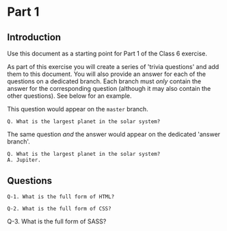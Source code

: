 # Part 1

## Introduction
Use this document as a starting point for Part 1 of the Class 6 exercise.

As part of this exercise you will create a series of 'trivia questions' and add them to this document. You will also provide an answer for each of the questions on a dedicated branch. Each branch must *only* contain the answer for the corresponding question (although it may also contain the other questions). See below for an example.

This question would appear on the `master` branch.
```
Q. What is the largest planet in the solar system?  
```

The same question *and* the answer would appear on the dedicated 'answer branch'.
```
Q. What is the largest planet in the solar system?  
A. Jupiter.
```

## Questions
```
Q-1. What is the full form of HTML?    
```
```
Q-2. What is the full form of CSS?    
```
Q-3. What is the full form of SASS?      
```